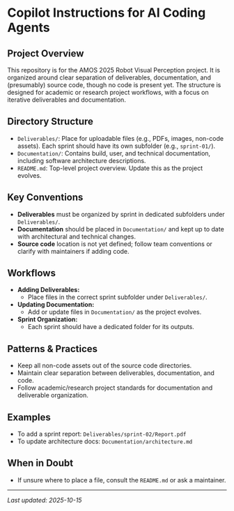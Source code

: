 # Copilot Instructions for AI Coding Agents

## Project Overview
This repository is for the AMOS 2025 Robot Visual Perception project. It is organized around clear separation of deliverables, documentation, and (presumably) source code, though no code is present yet. The structure is designed for academic or research project workflows, with a focus on iterative deliverables and documentation.

## Directory Structure
- `Deliverables/`: Place for uploadable files (e.g., PDFs, images, non-code assets). Each sprint should have its own subfolder (e.g., `sprint-01/`).
- `Documentation/`: Contains build, user, and technical documentation, including software architecture descriptions.
- `README.md`: Top-level project overview. Update this as the project evolves.

## Key Conventions
- **Deliverables** must be organized by sprint in dedicated subfolders under `Deliverables/`.
- **Documentation** should be placed in `Documentation/` and kept up to date with architectural and technical changes.
- **Source code** location is not yet defined; follow team conventions or clarify with maintainers if adding code.

## Workflows
- **Adding Deliverables:**
  - Place files in the correct sprint subfolder under `Deliverables/`.
- **Updating Documentation:**
  - Add or update files in `Documentation/` as the project evolves.
- **Sprint Organization:**
  - Each sprint should have a dedicated folder for its outputs.

## Patterns & Practices
- Keep all non-code assets out of the source code directories.
- Maintain clear separation between deliverables, documentation, and code.
- Follow academic/research project standards for documentation and deliverable organization.

## Examples
- To add a sprint report: `Deliverables/sprint-02/Report.pdf`
- To update architecture docs: `Documentation/architecture.md`

## When in Doubt
- If unsure where to place a file, consult the `README.md` or ask a maintainer.

---
_Last updated: 2025-10-15_
